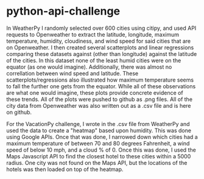# python-api-challenge

  In WeatherPy I randomly selected over 600 cities using citipy, and used API requests to Openweather to extract the latitude, longitude, maximum temperature, humidity, cloudiness, and wind speed for said cities that are on Openweather. I then created several scatterplots and linear regressions comparing these datasets against (other than longitude) against the latitude of the cities. In this dataset none of the least humid cities were on the equator (as one would imagine). Additionally, there was almost no correllation between wind speed and latitude. These scatterplots/regressions also illustrated how maximum temperature seems to fall the further one gets from the equator. While all of these observations are what one would imagine, these plots provide concrete evidence of these trends. All of the plots were pushed to github as .png files. All of the city data from Openweather was also written out as a .csv file and is here on github.

  For the VacationPy challenge, I wrote in the .csv file from WeatherPy and used the data to create a "heatmap" based upon humidity. This was done using Google APIs. Once that was done, I narrowed down which cities had a maximum temperature of between 70 and 80 degrees Fahrenheit, a wind speed of below 10 mph, and a cloud % of 0. Once this was done, I used the Maps Javascript API to find the closest hotel to these cities within a 5000 radius. One city was not found on the Maps API, but the locations of the hotels was then loaded on top of the heatmap.
